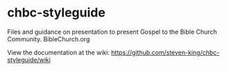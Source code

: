 chbc-styleguide
===============

Files and guidance on presentation to present Gospel to the Bible Church Community. BibleChurch.org

View the documentation at the wiki: https://github.com/steven-king/chbc-styleguide/wiki


